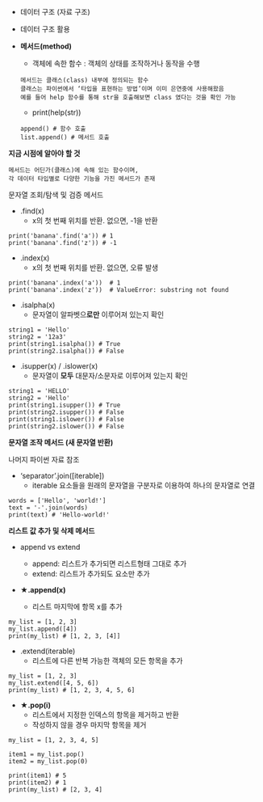 - 데이터 구조 (자료 구조)

- 데이터 구조 활용

- **메서드(method)**
  - 객체에 속한 함수 : 객체의 상태를 조작하거나 동작을 수행
  ```
  메서드는 클래스(class) 내부에 정의되는 함수
  클래스는 파이썬에서 ‘타입을 표현하는 방법’이며 이미 은연중에 사용해왔음
  예를 들어 help 함수를 통해 str을 호출해보면 class 였다는 것을 확인 가능
  ```
  - print(help(str))

  ```
  append() # 함수 호출
  list.append() # 메서드 호출
  ```

**지금 시점에 알아야 할 것**
```
메서드는 어딘가(클래스)에 속해 있는 함수이며,
각 데이터 타입별로 다양한 기능을 가진 메서드가 존재
```

문자열 조회/탐색 및 검증 메서드

- .find(x)
  - x의 첫 번째 위치를 반환. 없으면, -1을 반환
```
print('banana'.find('a')) # 1
print('banana'.find('z')) # -1
```

- .index(x)
  - x의 첫 번째 위치를 반환. 없으면, 오류 발생
```
print('banana'.index('a'))  # 1
print('banana'.index('z'))  # ValueError: substring not found
```

- .isalpha(x)
  - 문자열이 알파벳으**로만** 이루어져 있는지 확인
```
string1 = 'Hello'
string2 = '12a3'
print(string1.isalpha()) # True
print(string2.isalpha()) # False
```

- .isupper(x) / .islower(x)
  - 문자열이 **모두** 대문자/소문자로 이루어져 있는지 확인
```
string1 = 'HELLO'
string2 = 'Hello'
print(string1.isupper()) # True
print(string2.isupper()) # False
print(string1.islower()) # False
print(string2.islower()) # False
```

**문자열 조작 메서드 (새 문자열 반환)**

나머지 파이썬 자료 참조

- ‘separator’.join([iterable])
  - iterable 요소들을 원래의 문자열을 구분자로 이용하여  하나의 문자열로 연결
```
words = ['Hello', 'world!']
text = '-'.join(words)
print(text) # 'Hello-world!'
```

**리스트 값 추가 및 삭제 메서드**

- append vs extend
  - append: 리스트가 추가되면 리스트형태 그대로 추가
  - extend: 리스트가 추가되도 요소만 추가
 
- **★.append(x)**
  - 리스트 마지막에 항목 x를 추가
```
my_list = [1, 2, 3]
my_list.append([4])
print(my_list) # [1, 2, 3, [4]]
```

- .extend(iterable)
  - 리스트에 다른 반복 가능한 객체의 모든 항목을 추가
```
my_list = [1, 2, 3]
my_list.extend([4, 5, 6])
print(my_list) # [1, 2, 3, 4, 5, 6]
```

- **★.pop(i)**
  - 리스트에서 지정한 인덱스의 항목을 제거하고 반환
  - 작성하지 않을 경우 마지막 항목을 제거
```
my_list = [1, 2, 3, 4, 5]

item1 = my_list.pop()
item2 = my_list.pop(0)

print(item1) # 5
print(item2) # 1
print(my_list) # [2, 3, 4]
```
